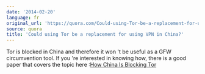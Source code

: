 ```yaml
---
date: '2014-02-20'
language: fr
original_url: 'https://quora.com/Could-using-Tor-be-a-replacement-for-using-VPN-in-China/answer/Clément-Renaud'
source: quora
title: 'Could using Tor be a replacement for using VPN in China?'
---
```


Tor is blocked in China and therefore it won 't be useful as a GFW
circumvention tool. If you 're interested in knowing how, there is a
good paper that covers the topic here :[How China Is Blocking
Tor](http://arxiv.org/abs/1204.0447)
